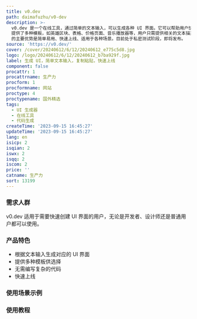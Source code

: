 ```yaml
---
title: v0.dev
path: daimafuzhu/v0-dev
description: >-
  v0.dev 是一个在线工具，通过简单的文本输入，可以生成各种 UI 界面。它可以帮助用户快速创建各种网站、应用和其他界面，无需编写复杂的代码。v0.dev
  提供了多种模板，如英雄区块、表格、价格页面、音乐播放器等，用户只需提供相关的文本描述，即可生成对应的 UI 代码。v0.dev
  的主要优势是简单易用、快速上线、适用于各种场景。目前处于私密测试阶段，即将发布。
source: 'https://v0.dev/'
cover: /cover/20240612/6/12/20240612_e775c5d8.jpg
logo: /logo/20240612/6/12/20240612_b7ba929f.jpg
label: 生成 UI，简单文本输入，复制粘贴，快速上线
component: false
procattr: 1
procattrname: 生产力
procform: 1
procformname: 网站
proctype: 4
proctypename: 国外精选
tags:
  - UI 生成器
  - 在线工具
  - 代码生成
createTime: '2023-09-15 16:45:27'
updateTime: '2023-09-15 16:45:27'
lang: en
isicp: 2
isqian: 2
iswx: 2
isqq: 2
iscom: 2
price: ''
catname: 生产力
sort: 13199
---
```




### 需求人群
v0.dev 适用于需要快速创建 UI 界面的用户，无论是开发者、设计师还是普通用户都可以使用。

### 产品特色
- 根据文本输入生成对应的 UI 界面
- 提供多种模板供选择
- 无需编写复杂的代码
- 快速上线

### 使用场景示例


### 使用教程


  
